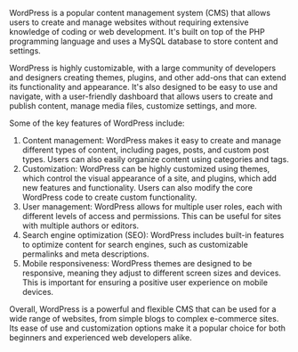 WordPress is a popular content management system (CMS) that allows users to create and manage websites without requiring extensive knowledge of coding or web development. It's built on top of the PHP programming language and uses a MySQL database to store content and settings.

WordPress is highly customizable, with a large community of developers and designers creating themes, plugins, and other add-ons that can extend its functionality and appearance. It's also designed to be easy to use and navigate, with a user-friendly dashboard that allows users to create and publish content, manage media files, customize settings, and more.

Some of the key features of WordPress include:

1. Content management: WordPress makes it easy to create and manage different types of content, including pages, posts, and custom post types. Users can also easily organize content using categories and tags.
2. Customization: WordPress can be highly customized using themes, which control the visual appearance of a site, and plugins, which add new features and functionality. Users can also modify the core WordPress code to create custom functionality.
3. User management: WordPress allows for multiple user roles, each with different levels of access and permissions. This can be useful for sites with multiple authors or editors.
4. Search engine optimization (SEO): WordPress includes built-in features to optimize content for search engines, such as customizable permalinks and meta descriptions.
5. Mobile responsiveness: WordPress themes are designed to be responsive, meaning they adjust to different screen sizes and devices. This is important for ensuring a positive user experience on mobile devices.

Overall, WordPress is a powerful and flexible CMS that can be used for a wide range of websites, from simple blogs to complex e-commerce sites. Its ease of use and customization options make it a popular choice for both beginners and experienced web developers alike.